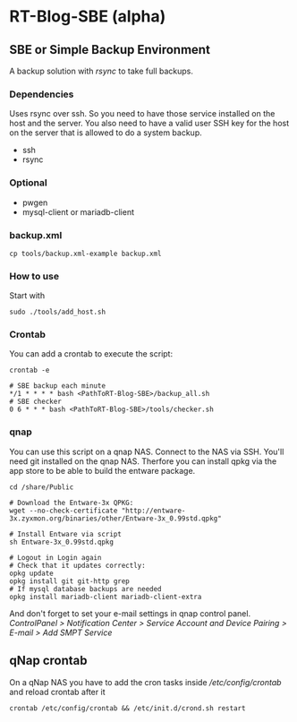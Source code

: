 # RT-Blog-SBE (alpha)

## SBE or Simple Backup Environment

A backup solution with *rsync* to take full backups.

### Dependencies
Uses rsync over ssh. So you need to have those service installed on the host and the server. You also need to have a valid user SSH key for the host on the server that is allowed to do a system backup.


- ssh
- rsync

### Optional
- pwgen
- mysql-client or mariadb-client


### backup.xml

    cp tools/backup.xml-example backup.xml

### How to use
Start with 

    sudo ./tools/add_host.sh

### Crontab
You can add a crontab to execute the script:

	crontab -e

	# SBE backup each minute
	*/1 * * * * bash <PathToRT-Blog-SBE>/backup_all.sh
	# SBE checker
	0 6 * * * bash <PathToRT-Blog-SBE>/tools/checker.sh


### qnap
You can use this script on a qnap NAS. Connect to the NAS via SSH. You'll need git installed on the qnap NAS.
Therfore you can install qpkg via the app store to be able to build the entware package.

	cd /share/Public

	# Download the Entware-3x QPKG:
	wget --no-check-certificate "http://entware-3x.zyxmon.org/binaries/other/Entware-3x_0.99std.qpkg"

	# Install Entware via script
	sh Entware-3x_0.99std.qpkg

	# Logout in Login again
	# Check that it updates correctly:
	opkg update
	opkg install git git-http grep
	# If mysql database backups are needed
	opkg install mariadb-client mariadb-client-extra

And don't forget to set your e-mail settings in qnap control panel. *ControlPanel > Notification Center > Service Account and Device Pairing > E-mail > Add SMPT Service*


## qNap crontab

On a qNap NAS you have to add the cron tasks inside _/etc/config/crontab_ and reload crontab after it

	crontab /etc/config/crontab && /etc/init.d/crond.sh restart
